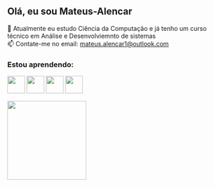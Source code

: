 ## Olá, eu sou Mateus-Alencar
🌱 Atualmente eu estudo Ciência da Computação e já tenho um curso técnico em Análise e Desenvolviemnto de sistemas<br>
📫 Contate-me no email: mateus.alencar1@outlook.com


### Estou aprendendo:

<img src="https://cdn.jsdelivr.net/gh/devicons/devicon/icons/python/python-original.svg" width="40" height="40"/>  <img src="https://cdn.jsdelivr.net/gh/devicons/devicon/icons/javascript/javascript-original.svg" width="40" height="40"/>  <img src="https://cdn.jsdelivr.net/gh/devicons/devicon/icons/arduino/arduino-original-wordmark.svg" width="40" height="40"/>  <img src="https://cdn.jsdelivr.net/gh/devicons/devicon/icons/github/github-original-wordmark.svg" width="40" height="40"/>
                                                                                                                                    
<div>
<a href="https://github.com/Mateus-Alencar">
<img height="180em" src="https://github-readme-stats.vercel.app/api?username=Mateus-Alencar&show_icons=true&theme=dracula&include_all_commits=true&count_private=true"/>
</div>
  

